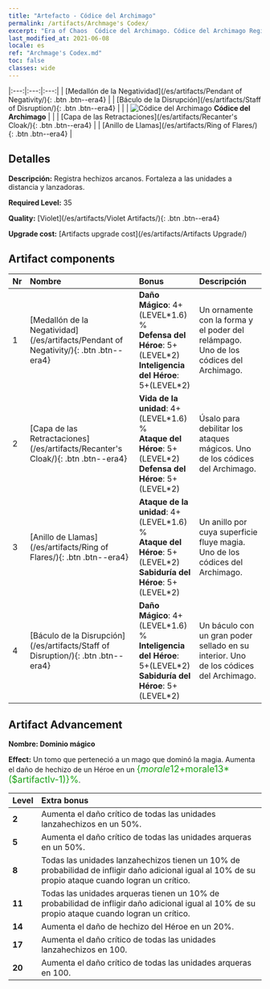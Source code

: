 ```yaml
---
title: "Artefacto - Códice del Archimago"
permalink: /artifacts/Archmage's Codex/
excerpt: "Era of Chaos  Códice del Archimago. Códice del Archimago Registra hechizos arcanos. Fortaleza a las unidades a distancia y lanzadoras."
last_modified_at: 2021-06-08
locale: es
ref: "Archmage's Codex.md"
toc: false
classes: wide
---
```


  |:---:|:---:|:---:| 
  |  [Medallón de la Negatividad](/es/artifacts/Pendant of Negativity/){: .btn .btn--era4} |   |  [Báculo de la Disrupción](/es/artifacts/Staff of Disruption/){: .btn .btn--era4} | 
  |   | ![Códice del Archimago](/images/t/icon_artifact_34.png) **Códice del Archimago** |  | 
  |  [Capa de las Retractaciones](/es/artifacts/Recanter's Cloak/){: .btn .btn--era4} |   |  [Anillo de Llamas](/es/artifacts/Ring of Flares/){: .btn .btn--era4} | 


## Detalles

 **Descripción:** Registra hechizos arcanos. Fortaleza a las unidades a distancia y lanzadoras.

 **Required Level:** 35

 **Quality:** [Violet](/es/artifacts/Violet Artifacts/){: .btn .btn--era4}

 **Upgrade cost:** [Artifacts upgrade cost](/es/artifacts/Artifacts Upgrade/)



## Artifact components

  | Nr |    Nombre    |   Bonus | Descripción | 
  |:---|:-----------|:--------|:------------| 
  | 1 | [Medallón de la Negatividad](/es/artifacts/Pendant of Negativity/){: .btn .btn--era4} | **Daño Mágico**: 4+(LEVEL\*1.6) %<br/>**Defensa del Héroe**: 5+(LEVEL\*2)<br/>**Inteligencia del Héroe**: 5+(LEVEL\*2) | Un ornamente con la forma y el poder del relámpago. Uno de los códices del Archimago. | 
  | 2 | [Capa de las Retractaciones](/es/artifacts/Recanter's Cloak/){: .btn .btn--era4} | **Vida de la unidad**: 4+(LEVEL\*1.6) %<br/>**Ataque del Héroe**: 5+(LEVEL\*2)<br/>**Defensa del Héroe**: 5+(LEVEL\*2) | Úsalo para debilitar los ataques mágicos. Uno de los códices del Archimago. | 
  | 3 | [Anillo de Llamas](/es/artifacts/Ring of Flares/){: .btn .btn--era4} | **Ataque de la unidad**: 4+(LEVEL\*1.6) %<br/>**Ataque del Héroe**: 5+(LEVEL\*2)<br/>**Sabiduría del Héroe**: 5+(LEVEL\*2) | Un anillo por cuya superficie fluye magia. Uno de los códices del Archimago. | 
  | 4 | [Báculo de la Disrupción](/es/artifacts/Staff of Disruption/){: .btn .btn--era4} | **Daño Mágico**: 4+(LEVEL\*1.6) %<br/>**Inteligencia del Héroe**: 5+(LEVEL\*2)<br/>**Sabiduría del Héroe**: 5+(LEVEL\*2) | Un báculo con un gran poder sellado en su interior. Uno de los códices del Archimago. | 


## Artifact Advancement

 **Nombre: Dominio mágico**

 **Effect:** Un tomo que perteneció a un mago que dominó la magia. Aumenta el daño de hechizo de un Héroe en un <span style="color: #1ca216;font-size:18px">{$morale12+$morale13*($artifactlv-1)}%</span>.

  |  Level  |    Extra bonus  | 
  |:--------|:----------------| 
  | **2** | Aumenta el daño crítico de todas las unidades lanzahechizos en un 50%. | 
  | **5** | Aumenta el daño crítico de todas las unidades arqueras en un 50%. | 
  | **8** | Todas las unidades lanzahechizos tienen un 10% de probabilidad de infligir daño adicional igual al 10% de su propio ataque cuando logran un crítico. | 
  | **11** | Todas las unidades arqueras tienen un 10% de probabilidad de infligir daño adicional igual al 10% de su propio ataque cuando logran un crítico. | 
  | **14** | Aumenta el daño de hechizo del Héroe en un 20%. | 
  | **17** | Aumenta el daño crítico de todas las unidades lanzahechizos en 100. | 
  | **20** | Aumenta el daño crítico de todas las unidades arqueras en 100. | 
